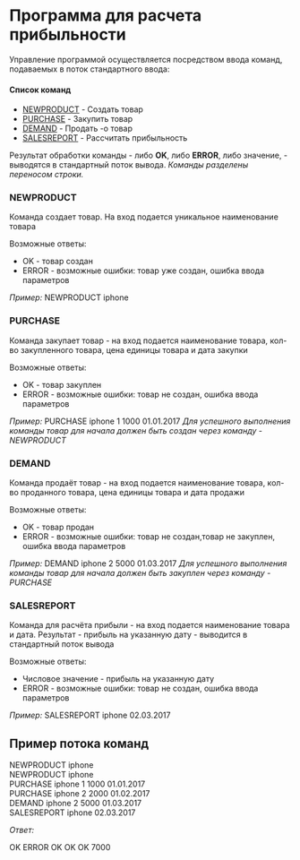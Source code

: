 # Программа для расчета прибыльности

Управление программой осуществляется посредством ввода команд, подаваемых в поток
стандартного ввода:

#### Список команд
- [NEWPRODUCT](#NEWPRODUCT) - Создать товар 
- [PURCHASE](#PURCHASE) - Закупить товар
- [DEMAND](#DEMAND) - Продать -o товар
- [SALESREPORT](#SALESREPORT) - Рассчитать прибыльность

Результат обработки команды - либо **OK**, либо **ERROR**, либо
значение, - выводятся в стандартный поток вывода.
*Команды разделены переносом строки.*

### NEWPRODUCT

Команда создает товар.
На вход подается уникальное
наименование товара

Возможные ответы: 
- OK - товар создан
- ERROR - возможные ошибки: товар уже создан, ошибка ввода параметров

*Пример:* NEWPRODUCT iphone

### PURCHASE 

Команда закупает товар - на вход подается
наименование товара, кол-во закупленного товара, цена единицы товара и дата
закупки

Возможные ответы: 
- OK - товар закуплен  
- ERROR - возможные ошибки: товар не создан, ошибка ввода параметров

*Пример:* PURCHASE iphone 1 1000 01.01.2017
*Для успешного выполнения команды товар для начала должен быть создан через команду  - NEWPRODUCT*


### DEMAND 

Команда продаёт товар - на вход подается
наименование товара, кол-во проданного товара, цена единицы товара и дата
продажи

Возможные ответы: 
- OK - товар продан  
- ERROR - возможные ошибки: товар не создан,товар не закуплен, ошибка ввода параметров

*Пример:* DEMAND iphone 2 5000 01.03.2017
*Для успешного выполнения команды товар для начала должен быть закуплен через команду  - PURCHASE*

### SALESREPORT 

Команда для расчёта прибыли - на вход подается
наименование товара и дата. Результат - прибыль на указанную дату - выводится
в стандартный поток вывода

Возможные ответы: 
- Числовое значение - прибыль на указанную дату   
- ERROR - возможные ошибки: товар не создан, ошибка ввода параметров

*Пример:* SALESREPORT iphone 02.03.2017


## Пример потока команд

NEWPRODUCT iphone  
NEWPRODUCT iphone  
PURCHASE iphone 1 1000 01.01.2017  
PURCHASE iphone 2 2000 01.02.2017  
DEMAND iphone 2 5000 01.03.2017  
SALESREPORT iphone 02.03.2017  

*Ответ:* 

OK
ERROR
OK
OK
OK
7000

